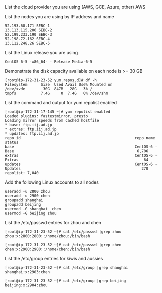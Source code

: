 List the cloud provider you are using (AWS, GCE, Azure, other)
AWS

List the nodes you are using by IP address and name
  ```
52.193.68.171 SEBC-1
13.113.115.206 SEBC-2
52.199.233.190 SEBC-3
52.198.72.162 SEBC-4
13.112.248.26 SEBC-5
  ```
List the Linux release you are using
  ```
CentOS 6-5 -x86_64- - Release Media-6-5 
  ```
Demonstrate the disk capacity available on each node is >= 30 GB
  ```
[root@ip-172-31-23-52 yum.repos.d]# df -h
Filesystem      Size  Used Avail Use% Mounted on
/dev/xvde        30G  847M   28G   3% /
tmpfs           7.4G     0  7.4G   0% /dev/shm
  ```
  
List the command and output for yum repolist enabled
  ```
[root@ip-172-31-17-145 ~]# yum repolist enabled
Loaded plugins: fastestmirror, presto
Loading mirror speeds from cached hostfile
 * base: ftp.iij.ad.jp
 * extras: ftp.iij.ad.jp
 * updates: ftp.iij.ad.jp
repo id                                                   repo name                                                             status
base                                                      CentOS-6 - Base                                                       6,706
extras                                                    CentOS-6 - Extras                                                        64
updates                                                   CentOS-6 - Updates                                                      270
repolist: 7,040
  ```
  
  Add the following Linux accounts to all nodes
  ```
useradd -u 2800 zhou 
useradd -u 2900 chen
groupadd shanghai
groupadd beijing
usermod -G shanghai  chen 
usermod -G beijing zhou  
  ```
  List the /etc/passwd entries for zhou and chen
  ```
[root@ip-172-31-23-52 ~]# cat /etc/passwd |grep zhou
zhou:x:2800:2800::/home/zhou:/bin/bash
  
[root@ip-172-31-23-52 ~]# cat /etc/passwd |grep chen
chen:x:2900:2900::/home/chen:/bin/bash
  
  ```
  List the /etc/group entries for kiwis and aussies
  ```
[root@ip-172-31-23-52 ~]# cat /etc/group |grep shanghai
shanghai:x:2903:chen
  
[root@ip-172-31-23-52 ~]# cat /etc/group |grep beijing
beijing:x:2904:zhou
  ```
